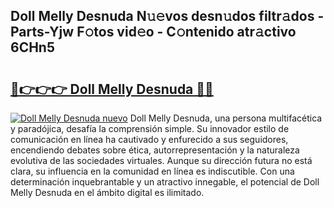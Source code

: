 ## Doll Melly Desnuda N𝚞𝚎vos desn𝚞dos filtr𝚊dos - Parts-Yjw F𝚘tos vid𝚎o - C𝚘ntenido atr𝚊ctivo 6CHn5

# <h2><a href="http://mb05psd.tromn.icu/?c=Doll+Melly+Desnuda">🔗👉👉👉 Doll Melly Desnuda 🔗🔗</a></h2>

[![Doll Melly Desnuda nuevo](https://i.imgur.com/pEAQMta.gif)](http://mb05psd.tromn.icu/?c=Doll+Melly+Desnuda)
Doll Melly Desnuda, una persona multifacética y paradójica, desafía la comprensión simple. Su innovador estilo de comunicación en línea ha cautivado y enfurecido a sus seguidores, encendiendo debates sobre ética, autorrepresentación y la naturaleza evolutiva de las sociedades virtuales. Aunque su dirección futura no está clara, su influencia en la comunidad en línea es indiscutible. Con una determinación inquebrantable y un atractivo innegable, el potencial de Doll Melly Desnuda en el ámbito digital es ilimitado.
